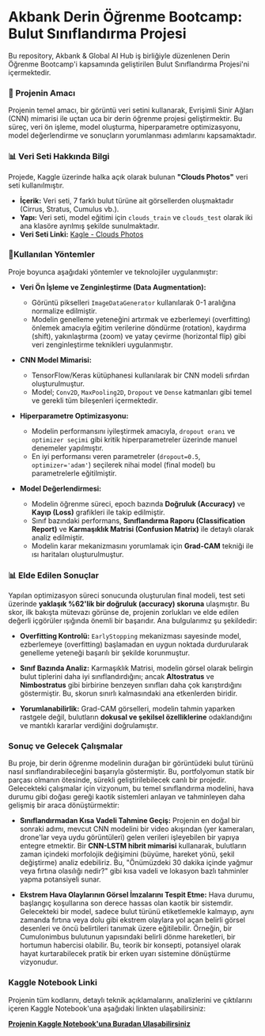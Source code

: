 # Akbank Derin Öğrenme Bootcamp: Bulut Sınıflandırma Projesi
Bu repository, Akbank & Global AI Hub iş birliğiyle düzenlenen Derin Öğrenme Bootcamp'i kapsamında geliştirilen Bulut Sınıflandırma Projesi'ni içermektedir.

### 📝 Projenin Amacı
Projenin temel amacı, bir görüntü veri setini kullanarak, Evrişimli Sinir Ağları (CNN) mimarisi ile uçtan uca bir derin öğrenme projesi geliştirmektir. Bu süreç, veri ön işleme, model oluşturma, hiperparametre optimizasyonu, model değerlendirme ve sonuçların yorumlanması adımlarını kapsamaktadır.

### 📊 Veri Seti Hakkında Bilgi
Projede, Kaggle üzerinde halka açık olarak bulunan **"Clouds Photos"** veri seti kullanılmıştır.
*   **İçerik:** Veri seti, 7 farklı bulut türüne ait görsellerden oluşmaktadır (Cirrus, Stratus, Cumulus vb.).
*   **Yapı:** Veri seti, model eğitimi için `clouds_train` ve `clouds_test` olarak iki ana klasöre ayrılmış şekilde sunulmaktadır.
*   **Veri Seti Linki:** [Kagle - Clouds Photos](https://www.kaggle.com/datasets/fatemehmehrparvar/clouds-photos)

### 📌Kullanılan Yöntemler
Proje boyunca aşağıdaki yöntemler ve teknolojiler uygulanmıştır:
*   **Veri Ön İşleme ve Zenginleştirme (Data Augmentation):**
    *   Görüntü pikselleri `ImageDataGenerator` kullanılarak 0-1 aralığına normalize edilmiştir.
    *   Modelin genelleme yeteneğini artırmak ve ezberlemeyi (overfitting) önlemek amacıyla eğitim verilerine döndürme (rotation), kaydırma (shift), yakınlaştırma (zoom) ve yatay çevirme (horizontal flip) gibi veri zenginleştirme teknikleri uygulanmıştır.

*   **CNN Model Mimarisi:**
    *   TensorFlow/Keras kütüphanesi kullanılarak bir CNN modeli sıfırdan oluşturulmuştur.
    *   Model; `Conv2D`, `MaxPooling2D`, `Dropout` ve `Dense` katmanları gibi temel ve gerekli tüm bileşenleri içermektedir.

*   **Hiperparametre Optimizasyonu:**
    *   Modelin performansını iyileştirmek amacıyla, `dropout oranı` ve `optimizer seçimi` gibi kritik hiperparametreler üzerinde manuel denemeler yapılmıştır.
    *   En iyi performansı veren parametreler (`dropout=0.5`, `optimizer='adam'`) seçilerek nihai model (final model) bu parametrelerle eğitilmiştir.

*   **Model Değerlendirmesi:**
    *   Modelin öğrenme süreci, epoch bazında **Doğruluk (Accuracy)** ve **Kayıp (Loss)** grafikleri ile takip edilmiştir.
    *   Sınıf bazındaki performans, **Sınıflandırma Raporu (Classification Report)** ve **Karmaşıklık Matrisi (Confusion Matrix)** ile detaylı olarak analiz edilmiştir.
    *   Modelin karar mekanizmasını yorumlamak için **Grad-CAM** tekniği ile ısı haritaları oluşturulmuştur.


### 📊 Elde Edilen Sonuçlar

Yapılan optimizasyon süreci sonucunda oluşturulan final modeli, test seti üzerinde **yaklaşık %62'lik bir doğruluk (accuracy) skoruna** ulaşmıştır. Bu skor, ilk bakışta mütevazı görünse de, projenin zorlukları ve elde edilen değerli içgörüler ışığında önemli bir başarıdır. Ana bulgularımız şu şekildedir:

*   **Overfitting Kontrolü:** `EarlyStopping` mekanizması sayesinde model, ezberlemeye (overfitting) başlamadan en uygun noktada durdurularak genelleme yeteneği başarılı bir şekilde korunmuştur.

*   **Sınıf Bazında Analiz:** Karmaşıklık Matrisi, modelin görsel olarak belirgin bulut tiplerini daha iyi sınıflandırdığını; ancak **Altostratus** ve **Nimbostratus** gibi birbirine benzeyen sınıfları daha çok karıştırdığını göstermiştir. Bu, skorun sınırlı kalmasındaki ana etkenlerden biridir.

*   **Yorumlanabilirlik:** Grad-CAM görselleri, modelin tahmin yaparken rastgele değil, bulutların **dokusal ve şekilsel özelliklerine** odaklandığını ve mantıklı kararlar verdiğini doğrulamıştır.

  ### Sonuç ve Gelecek Çalışmalar
Bu proje, bir derin öğrenme modelinin durağan bir görüntüdeki bulut türünü nasıl sınıflandırabileceğini başarıyla göstermiştir. Bu, portfolyomun statik bir parçası olmanın ötesinde, sürekli geliştirilebilecek canlı bir projedir. Gelecekteki çalışmalar için vizyonum, bu temel sınıflandırma modelini, hava durumu gibi doğası gereği kaotik sistemleri anlayan ve tahminleyen daha gelişmiş bir araca dönüştürmektir:

*   **Sınıflandırmadan Kısa Vadeli Tahmine Geçiş:** Projenin en doğal bir sonraki adımı, mevcut CNN modelini bir video akışından (yer kameraları, drone'lar veya uydu görüntüleri) gelen verileri işleyebilen bir yapıya entegre etmektir. Bir **CNN-LSTM hibrit mimarisi** kullanarak, bulutların zaman içindeki morfolojik değişimini (büyüme, hareket yönü, şekil değiştirme) analiz edebiliriz. Bu, "Önümüzdeki 30 dakika içinde yağmur veya fırtına olasılığı nedir?" gibi kısa vadeli ve lokasyon bazlı tahminler yapma potansiyeli sunar.

*   **Ekstrem Hava Olaylarının Görsel İmzalarını Tespit Etme:** Hava durumu, başlangıç koşullarına son derece hassas olan kaotik bir sistemdir. Gelecekteki bir model, sadece bulut türünü etiketlemekle kalmayıp, aynı zamanda fırtına veya dolu gibi ekstrem olaylara yol açan belirli görsel desenleri ve öncü belirtileri tanımak üzere eğitilebilir. Örneğin, bir Cumulonimbus bulutunun yapısındaki belirli dönme hareketleri, bir hortumun habercisi olabilir. Bu, teorik bir konsepti, potansiyel olarak hayat kurtarabilecek pratik bir erken uyarı sistemine dönüştürme vizyonudur.


### Kaggle Notebook Linki
Projenin tüm kodlarını, detaylı teknik açıklamalarını, analizlerini ve çıktılarını içeren Kaggle Notebook'una aşağıdaki linkten ulaşabilirsiniz:

**[Projenin Kaggle Notebook'una Buradan Ulaşabilirsiniz](https://www.kaggle.com/code/cowboycase/cloud-classification)** 
